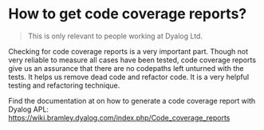 # How to get code coverage reports?

> This is only relevant to people working at Dyalog Ltd.

Checking for code coverage reports is a very important part. Though not very reliable to measure all cases have been tested, code coverage reports give us an assurance that there are no codepaths left unturned with the tests. It helps us remove dead code and refactor code. It is a very helpful testing and refactoring technique.

Find the documentation at on how to generate a code coverage report with Dyalog APL: https://wiki.bramley.dyalog.com/index.php/Code_coverage_reports
